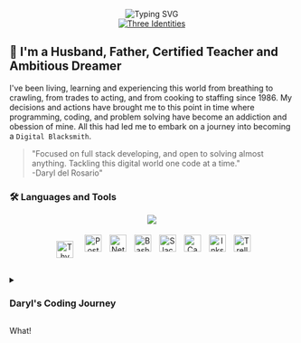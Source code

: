 <p align="center">
    <!-- Typing SVG by DenverCoder1 - https://github.com/DenverCoder1/readme-typing-svg -->
    <img src="https://readme-typing-svg.demolab.com?font=Fira+Code&weight=500&size=22&duration=1&pause=11111&color=F77102&center=true&vCenter=true&width=435&height=30&lines=Daryl+del+Rosario" alt="Typing SVG" /><br>
    <a href="https://git.io/typing-svg">
        <img src="https://readme-typing-svg.demolab.com?font=Fira+Code&weight=500&size=33&duration=2222&pause=222&color=F77102&center=true&vCenter=true&width=435&lines=Full+Stack+Developer;Life+Long+Learner;Experienced+Go+Getter" alt="Three Identities" />
    </a><br>
</p>   

## 🫶 I'm a Husband, Father, Certified Teacher and Ambitious Dreamer   

I've been living, learning and experiencing this world from breathing to crawling, from trades to acting, and from cooking to staffing since 1986. My decisions and actions have brought me to this point in time where programming, coding, and problem solving have become an addiction and obession of mine. All this had led me to embark on a journey into becoming a `Digital Blacksmith`.    

> "Focused on full stack developing, and open to solving almost anything. Tackling this digital world one code at a time."   
> -Daryl del Rosario"   

### 🛠️ Languages and Tools   

<p align="center">
    <a href="https://skillicons.dev">
        <img src="https://skillicons.dev/icons?i=html,css,js,git,github,bootstrap,java,spring,mysql,jquery,md,vscode&theme=dark&perline=22">
    </a>
</p>   

<p align="center">
    <img align="center" alt="Thymeleaf" width="30px" style="padding:16px;" src="https://cdn.simpleicons.org/thymeleaf/hotpink">
    <img alt="Postman" width="30px" style="padding-right:10px;" src="https://cdn.simpleicons.org/postman">
    <img alt="Netbeans" width="30px" style="padding-right:10px;" src="https://cdn.simpleicons.org/apachenetbeanside/gray">
    <img alt="Bash" width="30px" style="padding-right:10px;" src="https://cdn.jsdelivr.net/gh/devicons/devicon/icons/bash/bash-original.svg">
    <img alt="Slack" width="30px" style="padding-right:10px;" src="https://cdn.jsdelivr.net/gh/devicons/devicon/icons/slack/slack-original.svg">
    <img alt="Canva" width="30px" style="padding-right:10px;" src="https://cdn.jsdelivr.net/gh/devicons/devicon/icons/canva/canva-original.svg">
    <img alt="Inkscape" width="30px" style="padding-right:10px;" src="https://cdn.jsdelivr.net/gh/devicons/devicon/icons/inkscape/inkscape-plain.svg">
    <img alt="Trello" width="30px" style="padding-right:10px;" src="https://cdn.jsdelivr.net/gh/devicons/devicon/icons/trello/trello-plain.svg"> 
</p>   

<details>
    <summary><h3>Daryl's Coding Journey</h3></summary>
    I started here, and now I'm there.
</details>

What!

